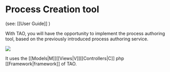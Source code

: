 Process Creation tool
=====================

(see: [[User Guide]] )

With TAO, you will have the opportunity to implement the process authoring tool, based on the previously introduced process authoring service.

![](add_activity_sequence_diagram.png)

It uses the [[Models|M]][[Views|V]][[Controllers|C]] php [[Framework|framework]] of TAO.

